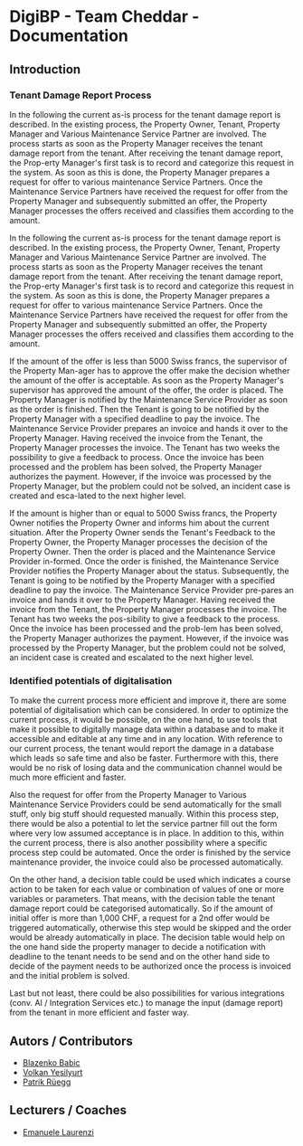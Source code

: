 # DigiBP - Team Cheddar - Documentation

## Introduction

### Tenant Damage Report Process
In the following the current as-is process for the tenant damage report is described. In the existing process, the Property Owner, Tenant, Property Manager and Various Maintenance Service Partner are involved. The process starts as soon as the Property Manager receives the tenant damage report from the tenant. After receiving the tenant damage report, the Prop-erty Manager's first task is to record and categorize this request in the system. As soon as this is done, the Property Manager prepares a request for offer to various maintenance Service Partners. Once the Maintenance Service Partners have received the request for offer from the Property Manager and subsequently submitted an offer, the Property Manager processes the offers received and classifies them according to the amount.

In the following the current as-is process for the tenant damage report is described. In the existing process, the Property Owner, Tenant, Property Manager and Various Maintenance Service Partner are involved. The process starts as soon as the Property Manager receives the tenant damage report from the tenant. After receiving the tenant damage report, the Prop-erty Manager's first task is to record and categorize this request in the system. As soon as this is done, the Property Manager prepares a request for offer to various maintenance Service Partners. Once the Maintenance Service Partners have received the request for offer from the Property Manager and subsequently submitted an offer, the Property Manager processes the offers received and classifies them according to the amount.

If the amount of the offer is less than 5000 Swiss francs, the supervisor of the Property Man-ager has to approve the offer make the decision whether the amount of the offer is acceptable. As soon as the Property Manager's supervisor has approved the amount of the offer, the order is placed. The Property Manager is notified by the Maintenance Service Provider as soon as the order is finished. Then the Tenant is going to be notified by the Property Manager with a specified deadline to pay the invoice. The Maintenance Service Provider prepares an invoice and hands it over to the Property Manager. Having received the invoice from the Tenant, the Property Manager processes the invoice. The Tenant has two weeks the possibility to give a feedback to process. Once the invoice has been processed and the problem has been solved, the Property Manager authorizes the payment. However, if the invoice was processed by the Property Manager, but the problem could not be solved, an incident case is created and esca-lated to the next higher level.

If the amount is higher than or equal to 5000 Swiss francs, the Property Owner notifies the Property Owner and informs him about the current situation. After the Property Owner sends the Tenant's Feedback to the Property Owner, the Property Manager processes the decision of the Property Owner. Then the order is placed and the Maintenance Service Provider in-formed. Once the order is finished, the Maintenance Service Provider notifies the Property Manager about the status. Subsequently, the Tenant is going to be notified by the Property Manager with a specified deadline to pay the invoice. The Maintenance Service Provider pre-pares an invoice and hands it over to the Property Manager. Having received the invoice from the Tenant, the Property Manager processes the invoice. The Tenant has two weeks the pos-sibility to give a feedback to the process. Once the invoice has been processed and the prob-lem has been solved, the Property Manager authorizes the payment. However, if the invoice was processed by the Property Manager, but the problem could not be solved, an incident case is created and escalated to the next higher level.

### Identified potentials of digitalisation
To make the current process more efficient and improve it, there are some potential of digitalisation which can be considered. In order to optimize the current process, it would be possible, on the one hand, to use tools that make it possible to digitally manage data within a database and to make it accessible and editable at any time and in any location. With reference to our current process, the tenant would report the damage in a database which leads so safe time and also be faster. Furthermore with this, there would be no risk of losing data and the communication channel would be much more efficient and faster.

Also the request for offer from the Property Manager to Various Maintenance Service Providers could be send automatically for the small stuff, only big stuff should requested manually. Within this process step, there would be also a potential to let the service partner fill out the form where very low assumed acceptance is in place. In addition to this, within the current process, there is also another possibility where a specific process step could be automated. Once the order is finished by the service maintenance provider, the invoice could also be processed automatically.

On the other hand, a decision table could be used which indicates a course action to be taken for each value or combination of values of one or more variables or parameters. That means, with the decision table the tenant damage report could be categorised automatically. So if the amount of initial offer is more than 1,000 CHF, a request for a 2nd offer would be triggered automatically, otherwise this step would be skipped and the order would be already automatically in place. The decision table would help on the one hand side the property manager to decide a notification with deadline to the tenant needs to be send and on the other hand side to decide of the payment needs to be authorized once the process is invoiced and the initial problem is solved.

Last but not least, there could be also possibilities for various integrations (conv. AI / Integration Services etc.) to manage the input (damage report) from the tenant in more efficient and faster way.

## Autors / Contributors
- [Blazenko Babic](https://www.linkedin.com/in/bla%C5%BEenko-babi%C4%87-b4275a15a/)
- [Volkan Yesilyurt](https://www.linkedin.com/in/volkan-yesilyurt-579282160/)
- [Patrik Rüegg](https://www.linkedin.com/in/patrik-r%C3%BCegg-18718180/)

## Lecturers / Coaches
- [Emanuele Laurenzi](https://www.google.ch)